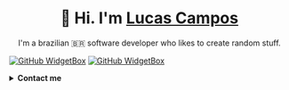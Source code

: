 <h1 align=center>👋 Hi. I'm <a href="https://github.com/lucasdcampos">Lucas Campos</a> </h1>

<p align=center>I'm a brazilian 🇧🇷 software developer who likes to create random stuff.</p>

[![GitHub WidgetBox](https://github-widgetbox.vercel.app/api/profile?username=lucasdcampos&data=followers,repositories,stars&theme=darkmode)](https://github.com/Jurredr/github-widgetbox)
[![GitHub WidgetBox](https://github-widgetbox.vercel.app/api/skills?tools=csharp,python,linux,git,html,css&theme=darkmode)](https://github.com/Jurredr/github-widgetbox)

<details>
<summary><b>Contact me</b></summary>
<ul>
 <li><a href="mailto:lucasm.campos@hotmail.com.br">Email</a></li>
  <li><a href="https://www.linkedin.com/in/lucazof/">LinkedIn</a></li>
</ul>
</details>

<!-- 
<div align=center>
  <h3>Tools I use:</h3>
  <img align=center width=35px src="https://cdn.jsdelivr.net/gh/devicons/devicon@latest/icons/csharp/csharp-original.svg" />
  <img align=center width=35px src="https://cdn.jsdelivr.net/gh/devicons/devicon@latest/icons/python/python-original.svg" />
  <img align=center width=35px src="https://cdn.jsdelivr.net/gh/devicons/devicon@latest/icons/git/git-original.svg" />
  <img align=center width=35px src="https://cdn.jsdelivr.net/gh/devicons/devicon@latest/icons/linux/linux-original.svg" />
  <img align=center width=35px src="https://cdn.jsdelivr.net/gh/devicons/devicon@latest/icons/html5/html5-original.svg" />
  <img align=center width=35px src="https://cdn.jsdelivr.net/gh/devicons/devicon@latest/icons/css3/css3-original.svg" />
  <br>
</div>
-->


